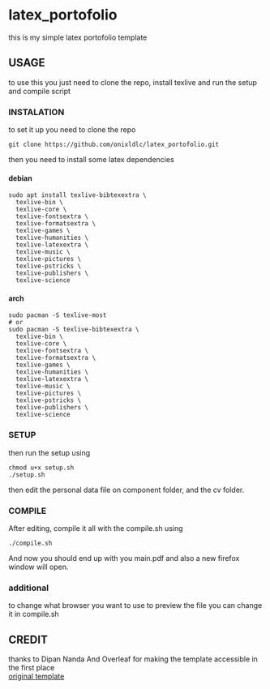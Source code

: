 # latex_portofolio

this is my simple latex portofolio template

## USAGE
to use this you just need to clone the repo, install texlive and run the setup and compile script

### INSTALATION
to set it up you need to clone the repo 
```
git clone https://github.com/onixldlc/latex_portofolio.git
```
then you need to install some latex dependencies

#### debian 
```
sudo apt install texlive-bibtexextra \
  texlive-bin \
  texlive-core \
  texlive-fontsextra \
  texlive-formatsextra \
  texlive-games \
  texlive-humanities \
  texlive-latexextra \
  texlive-music \
  texlive-pictures \
  texlive-pstricks \
  texlive-publishers \
  texlive-science 
```

#### arch
```
sudo pacman -S texlive-most
# or
sudo pacman -S texlive-bibtexextra \
  texlive-bin \
  texlive-core \
  texlive-fontsextra \
  texlive-formatsextra \
  texlive-games \
  texlive-humanities \
  texlive-latexextra \
  texlive-music \
  texlive-pictures \
  texlive-pstricks \
  texlive-publishers \
  texlive-science 
```

### SETUP
then run the setup using
```
chmod u+x setup.sh
./setup.sh
```
then edit the personal data file on component folder, and the cv folder.

### COMPILE
After editing, compile it all with the compile.sh using
```
./compile.sh
```
And now you should end up with you main.pdf and also a new firefox window will open.


### additional
to change what browser you want to use to preview the file you can change it in compile.sh

## CREDIT
thanks to Dipan Nanda And Overleaf for making the template accessible in the first place \
[original template](https://www.overleaf.com/latex/templates/russelresume/zqnypvvjsfvq)

